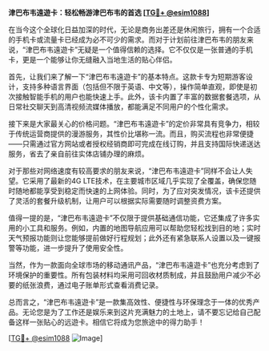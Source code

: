 **津巴布韦遠遊卡：轻松畅游津巴布韦的首选 [[TG💪+ @esim1088](https://t.me/s/esim1088)]**

在当今这个全球化日益加深的时代，无论是商务出差还是休闲旅行，拥有一个合适的手机卡或流量卡已经成为必不可少的需求。而对于计划前往津巴布韦的朋友来说，“津巴布韦遠遊卡”无疑是一个值得信赖的选择。它不仅仅是一张普通的手机卡，更是一个能够让你无缝融入当地生活的贴心伴侣。

首先，让我们来了解一下“津巴布韦遠遊卡”的基本特点。这款卡专为短期游客设计，支持多种语言界面（包括但不限于英语、中文等），操作简单直观，即使是初次接触智能手机的用户也能快速上手。此外，该卡内置了丰富的数据套餐选项，从日常社交聊天到高清视频流媒体播放，都能满足不同用户的个性化需求。

接下来是大家最关心的价格问题。“津巴布韦遠遊卡”的定价非常具有竞争力，相较于传统运营商提供的漫游服务，其性价比堪称一流。而且，购买流程也非常便捷——只需通过官方网站或者授权经销商即可完成在线订购，并且支持国际快递送达服务，省去了亲自前往实体店铺办理的麻烦。

对于那些对网络速度有较高要求的朋友来说，“津巴布韦遠遊卡”同样不会让人失望。它采用了最新的4G LTE技术，在主要城市区域几乎实现了全覆盖，确保您随时随地都能享受到稳定而快速的上网体验。同时，为了应对突发情况，该卡还提供了灵活的套餐升级机制，让用户可以根据实际需要随时调整资费方案。

值得一提的是，“津巴布韦遠遊卡”不仅限于提供基础通信功能，它还集成了许多实用的小工具和服务。例如，内置的地图导航应用可以帮助您轻松找到目的地；实时天气预报功能则让您能够提前做好行程规划；此外还有紧急联系人设置以及一键报警等功能，进一步提升了使用安全性。

当然，作为一款面向全球市场的移动通讯产品，“津巴布韦遠遊卡”也充分考虑到了环境保护的重要性。所有包装材料均采用可回收材质制成，并且鼓励用户减少不必要的纸张浪费，通过电子账单形式查看消费记录。

总而言之，“津巴布韦遠遊卡”是一款集高效性、便捷性与环保理念于一体的优秀产品。无论您是为了工作还是娱乐来到这片充满魅力的土地上，请不要忘记给自己配备这样一张贴心的远遊卡。相信它将成为您旅途中的得力助手！

[[TG💪+ @esim1088](https://t.me/s/esim1088) ![Image](https://i.postimg.cc/4NQfJmqS/Snipaste-2025-05-13-00-14-12.png)]